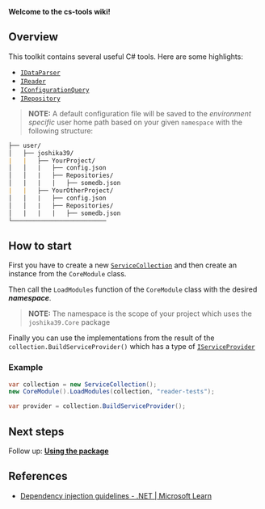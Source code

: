 **Welcome to the cs-tools wiki!**
## Overview

This toolkit contains several useful C# tools.
Here are some highlights:
- [`IDataParser`](https://github.com/joshika39/cs-tools/wiki/IDataParser)
- [`IReader`](https://github.com/joshika39/cs-tools/wiki/IReader)
- [`IConfigurationQuery`](https://github.com/joshika39/cs-tools/wiki/IConfigurationQuery)
- [`IRepository`](https://github.com/joshika39/cs-tools/wiki/IRepository)

>**NOTE:** A default configuration file will be saved to the *environment specific* user home path based on your given `namespace` with the following structure:

```markdown
├── user/
│   ├── joshika39/
|   |   ├── YourProject/
│   │   |   ├── config.json
│   │   |   ├── Repositories/
│   |   |   |   ├── somedb.json
|   |   ├── YourOtherProject/
│   │   |   ├── config.json
│   │   |   ├── Repositories/
│   |   |   |   ├── somedb.json
└──────────────────────────
```
## How to start

First you have to create a new [`ServiceCollection`](https://learn.microsoft.com/en-us/dotnet/api/microsoft.extensions.dependencyinjection.servicecollection?view=dotnet-plat-ext-7.0) and then create an instance from the `CoreModule` class.

Then call the `LoadModules` function of the `CoreModule` class with the desired ***namespace***. 

> **NOTE:** The namespace is the scope of your project which uses the `joshika39.Core` package

Finally you can use the implementations from the result of the `collection.BuildServiceProvider()` which has a type of [`IServiceProvider`](https://learn.microsoft.com/en-us/dotnet/api/system.iserviceprovider?view=net-7.0&viewFallbackFrom=dotnet-plat-ext-7.0)
### Example
```cs
var collection = new ServiceCollection();  
new CoreModule().LoadModules(collection, "reader-tests"); 

var provider = collection.BuildServiceProvider();
```

## Next steps

Follow up: **[Using the package](https://github.com/joshika39/cs-tools/wiki/Using-the-package)**
## References
- [Dependency injection guidelines - .NET | Microsoft Learn](https://learn.microsoft.com/en-us/dotnet/core/extensions/dependency-injection-guidelines)
